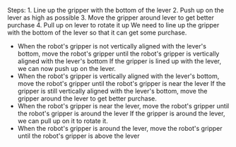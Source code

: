 
   Steps:  1. Line up the gripper with the bottom of the lever  2. Push up on the lever as high as possible  3. Move the gripper around lever to get better purchase  4. Pull up on lever to rotate it up
   We need to line up the gripper with the bottom of the lever so that it can get some purchase.
   - When the robot's gripper is not vertically aligned with the lever's bottom, move the robot's gripper until the robot's gripper is vertically aligned with the lever's bottom
   If the gripper is lined up with the lever, we can now push up on the lever.
   - When the robot's gripper is vertically aligned with the lever's bottom, move the robot's gripper until the robot's gripper is near the lever 
   If the gripper is still vertically aligned with the lever's bottom, move the gripper around the lever to get better purchase.
   - When the robot's gripper is near the lever, move the robot's gripper until the robot's gripper is around the lever
   If the gripper is around the lever, we can pull up on it to rotate it.
   - When the robot's gripper is around the lever, move the robot's gripper until the robot's gripper is above the lever